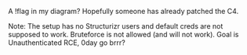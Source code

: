 A !flag in my diagram? Hopefully someone has already patched the C4.

Note: The setup has no Structurizr users and default creds are not supposed to work. Bruteforce is not allowed (and will not work). Goal is Unauthenticated RCE, 0day go brrr?
